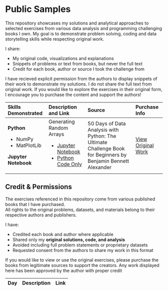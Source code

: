 # Public Samples
This repository showcases my solutions and analytical approaches to selected exercises from various data analysis and programming challenging books I own. My goal is to demonstrate problem solving, coding and data storytelling skills while respecting original work.

I share:
- My original code, visualizations and explanations
- Snippets of problems or text from books, but never the full text
- Credit for each book, author or source I took the challenge from

I have recieved explicit permission from the authors to display snippets of their work to demonstrate my solutions. I do not share the full text from original work. If you would like to explore the exercises in their original form, I encourage you to purchase the content and support the authors!

| Skills Demonstrated | Description and Link | Source | Purchase Info |
|:-----|:---|:---|:-----|
| **Python**<ul><li>NumPy</li><li>MatPlotLib</li></ul>**Jupyter Notebook** | Generating Random Arrays<ul><li>[Jupyter Notebook](https://github.com/MegApril/public-samples/blob/4431e9b3aa6721b64b34021c1af32b42e50a245a/Jupyter%20Notebook/day03.ipynb)</li><li>[Python Code Only](python/random-arrays.py)</li></ul> | 50 Days of Data Analysis with Python: The Ultimate Challenge Book for Beginners by Benjamin Bennett Alexander| [View Original Work](https://benjaminb.gumroad.com "View all work by Mr. Alexander") |


## Credit & Permissions

The exercises referenced in this repository come from various published books that I have purchased.  
All rights to the original problems, datasets, and materials belong to their respective authors and publishers.

I have:
- Credited each book and author where applicable
- Shared only my **original solutions, code, and analysis**
- Avoided including full problem statements or proprietary datasets
- Requested consent from the authors to share my work in this format

If you would like to view or use the original exercises, please purchase the books from legitimate sources to support the creators.
Any work displayed here has been approved by the author with proper credit

| Day  | Description | Link  |
|---|---|---|
